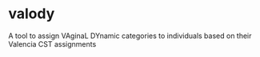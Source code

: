 # valody
A tool to assign VAginaL DYnamic categories to individuals based on their Valencia CST assignments
